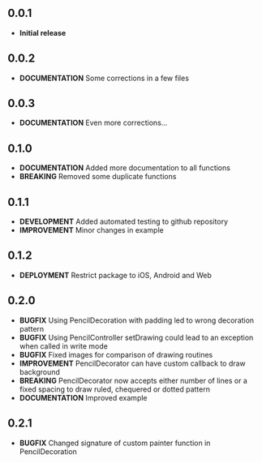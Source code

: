 ## 0.0.1

* **Initial release**

## 0.0.2

* **DOCUMENTATION** Some corrections in a few files

## 0.0.3

* **DOCUMENTATION** Even more corrections...

## 0.1.0

* **DOCUMENTATION** Added more documentation to all functions
* **BREAKING** Removed some duplicate functions

## 0.1.1

* **DEVELOPMENT** Added automated testing to github repository
* **IMPROVEMENT** Minor changes in example

## 0.1.2

* **DEPLOYMENT** Restrict package to iOS, Android and Web

## 0.2.0

* **BUGFIX** Using PencilDecoration with padding led to wrong decoration pattern
* **BUGFIX** Using PencilController setDrawing could lead to an exception when called in write mode
* **BUGFIX** Fixed images for comparison of drawing routines
* **IMPROVEMENT** PencilDecorator can have custom callback to draw background
* **BREAKING** PencilDecorator now accepts either number of lines or a fixed spacing to draw ruled,
  chequered or dotted pattern
* **DOCUMENTATION** Improved example

## 0.2.1

* **BUGFIX** Changed signature of custom painter function in PencilDecoration